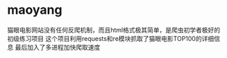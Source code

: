 # maoyang
猫眼电影网站没有任何反爬机制，而且html格式极其简单，是爬虫初学者极好的初级练习项目
这个项目利用requests和re模块抓取了猫眼电影TOP100的详细信息
最后加入了多进程加快爬取速度